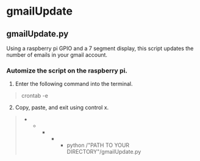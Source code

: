 # gmailUpdate


## gmailUpdate.py
Using a raspberry pi GPIO and a 7 segment display, this script updates the number of emails in your gmail account.


### Automize the script on the raspberry pi.

1. Enter the following command into the terminal.
  > crontab -e
  
2. Copy, paste, and exit using control x.
  > * * * * * python /"PATH TO YOUR DIRECTORY"/gmailUpdate.py
  
  
